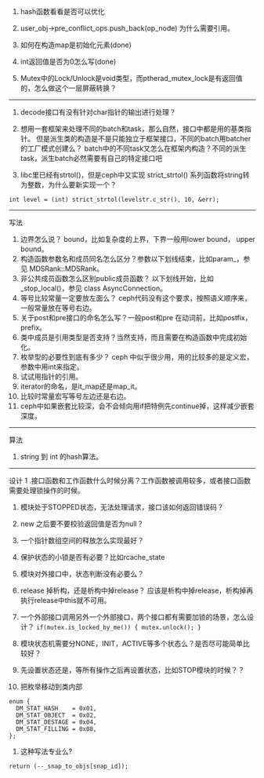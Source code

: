 1. hash函数看看是否可以优化
1. user_obj->pre_conflict_ops.push_back(op_node) 为什么需要引用。

1. 如何在构造map是初始化元素(done)
1. int返回值是否为0怎么写(done)
1. Mutex中的Lock/Unlock是void类型，而ptherad_mutex_lock是有返回值的，怎么做这个一层屏蔽转换？

----
1. decode接口有没有针对char指针的输出进行处理？
1. 想用一套框架来处理不同的batch和task，那么自然，接口中都是用的基类指针。
但是派生类的构造是不是只能独立于框架接口，不同的batch用batcher的工厂模式创建么？
batch中的不同task又怎么在框架内构造？不同的派生task，派生batch必然需要有自己的特定接口吧

1. libc里已经有strtol()，但是ceph中又实现 strict_strtol() 系列函数将string转为整数，为什么要新实现一个？
``` 
int level = (int) strict_strtol(levelstr.c_str(), 10, &err);
```

----
写法
1. 边界怎么说？ bound，比如复杂度的上界，下界一般用lower bound， upper bound。
1. 构造函数参数名和成员同名怎么区分？参数以下划线结束，比如param_，参见 MDSRank::MDSRank。
1. 非公共成员函数怎么区别public成员函数？ 以下划线开始，比如_stop_local()，参见 class AsyncConnection。
1. 等号比较常量一定要放左面么？ ceph代码没有这个要求，按照语义顺序来，一般常量放在等号右边。
1. 关于post和pre接口的命名怎么写？一般post和pre 在动词前，比如postfix， prefix。
1. 类中成员是引用类型是否支持？当然支持，而且需要在构造函数中完成初始化。
1. 枚举型的必要性到底有多少？ ceph 中似乎很少用，用的比较多的是定义宏，参数中用int来指定。
1. 试试用指针的引用。
1. iterator的命名，是it_map还是map_it。
1. 比较时常量宏写等号左边还是右边。
1. ceph中如果嵌套比较深，会不会倾向用if把特例先continue掉，这样减少嵌套深度。

----
算法
1. string 到 int 的hash算法。

----
设计
1 .接口函数和工作函数什么时候分离？工作函数被调用较多，或者接口函数需要处理锁操作的时候。
1. 模块处于STOPPED状态，无法处理请求，接口该如何返回错误码？
1. new 之后要不要校验返回值是否为null？
1. 一个指针数组空间的释放怎么实现最好？
1. 保护状态的小锁是否有必要？比如rcache_state
1. 模块对外接口中，状态判断没有必要么？
1. release 掉析构，还是析构中掉release？ 应该是析构中掉release，析构掉再执行release中this就不可用。
1. 一个外部接口调用另外一个外部接口，两个接口都有需要加锁的场景，怎么设计？ `if(mutex.is_locked_by_me()) { mutex.unlock(); } `
1. 模块状态机需要分NONE，INIT，ACTIVE等多个状态么？是否尽可能简单比较好？
1. 先设置状态还是，等所有操作之后再设置状态，比如STOP模块的时候？？



1. 把枚举移动到类内部
```
enum {
  DM_STAT_HASH    = 0x01,
  DM_STAT_OBJECT  = 0x02,
  DM_STAT_DESTAGE = 0x04,
  DM_STAT_FILLING = 0x08,
};
```

1. 这种写法专业么?
```
return (--_snap_to_objs[snap_id]);
```
